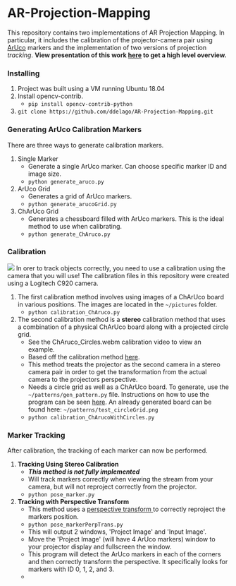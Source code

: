 # AR-Projection-Mapping
This repository contains two implementations of AR Projection Mapping. In particular, it includes the calibration of the projector-camera pair using [ArUco](https://docs.opencv.org/3.1.0/d9/d6d/tutorial_table_of_content_aruco.html) markers and the implementation of two versions of projection *tracking*. **View presentation of this work [here](https://docs.google.com/presentation/d/1bUq5LVSlZjvOn33RQa834XeI6kKK9QSm9t-LNzdupIU/edit?usp=sharing) to get a high level overview.**

### Installing
1. Project was built using a VM running Ubuntu 18.04
2. Install opencv-contrib.
    - `pip install opencv-contrib-python`
2. `git clone https://github.com/ddelago/AR-Projection-Mapping.git`

### Generating ArUco Calibration Markers
There are three ways to generate calibration markers. 
1. Single Marker
    - Generate a single ArUco marker. Can choose specific marker ID and image size.
    - `python generate_aruco.py`
2. ArUco Grid
    - Generates a grid of ArUco markers. 
    - `python generate_arucoGrid.py`
3. ChArUco Grid
    - Generates a chessboard filled with ArUco markers. This is the ideal method to use when calibrating.
    - `python generate_ChAruco.py`  

### Calibration
![](https://drive.google.com/open?id=1UUbAv3X4-JRrQqi-3Cy_yhGJXO7hVPr8)
In orer to track objects correctly, you need to use a calibration using the camera that you will use! The calibration files in this repository were created using a Logitech C920 camera.
1. The first calibration method involves using images of a ChArUco board in various positions. The images are located in the `~/pictures` folder.
    - `python calibration_ChAruco.py`
2. The second calibration method is a **stereo** calibration method that uses a combination of a physical ChArUco board along with a projected circle grid. 
    - See the ChAruco_Circles.webm calibration video to view an example.
    - Based off the calibration method [here](https://www.morethantechnical.com/2017/11/17/projector-camera-calibration-the-easy-way/).
    - This method treats the projector as the second camera in a stereo camera pair in order to get the transformation from the actual camera to the projectors perspective.
    - Needs a circle grid as well as a ChArUco board. To generate, use the `~/patterns/gen_pattern.py` file. Instructions on how to use the program can be seen [here](https://docs.opencv.org/master/da/d0d/tutorial_camera_calibration_pattern.html). An already generated board can be found here: `~/patterns/test_circleGrid.png`
    - `python calibration_ChArucoWithCircles.py`

### Marker Tracking
After calibration, the tracking of each marker can now be performed.
1. **Tracking Using Stereo Calibration**
    - **_This method is not fully implemented_**
    - Will track markers correctly when viewing the stream from your camera, but will not reproject correctly from the projector.
    - `python pose_marker.py`
2. **Tracking with Perspective Transform**
    - This method uses a [perspective transform ](https://www.pyimagesearch.com/2014/08/25/4-point-opencv-getperspective-transform-example/) to correctly reproject the markers position.
    - `python pose_markerPerpTrans.py`
    - This will output 2 windows, 'Project Image' and 'Input Image'. 
    - Move the 'Project Image' (will have 4 ArUco markers) window to your projector display and fullscreen the window. 
    - This program will detect the ArUco markers in each of the corners and then correctly transform the perspective. It specifically looks for markers with ID 0, 1, 2, and 3. 
    - 
